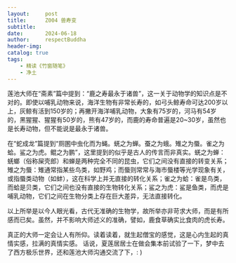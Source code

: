 ```yaml
---
layout:     post
title:      Z004 兽寿变
subtitle:   
date:       2024-06-18
author:     respectBuddha
header-img: 
catalog: true
tags:
    - 精读《竹窗随笔》
    - 净土
---
```


莲池大师在“斋素”篇中提到：“鹿之寿最永于诸兽”，这一关于动物学的知识点是不对的。即使以哺乳动物来说，海洋生物有非常长寿的，如弓头鲸寿命可达200岁以上，灰鲸有活到150岁的；再撇开海洋哺乳动物，大象有75岁的，河马有54岁的，黑猩猩、猩猩有50岁的，熊有47岁的，而鹿的寿命普遍是20~30岁，虽然也是长寿动物，但不能说是最永于诸兽。

在“蛇成龙”篇提到“厕圂中虫化而为蝇。蜣之为蝉。蚕之为蛾。雉之为蜃。雀之为蛤。鲨之为虎。鲲之为鹏”，这里提到的似乎是古人的传言而非真实。蜣之为蝉：蜣螂（俗称屎壳郎）和蝉是两种完全不同的昆虫，它们之间没有直接的转变关系；雉之为蜃：雉通常指某些鸟类，如野鸡；而蜃则常常与海市蜃楼等光学现象有关，或指蜃类动物（如蚌），这在科学上并无直接的转化关系；雀之为蛤：雀是鸟类，而蛤是贝类，它们之间也没有直接的生物转化关系；鲨之为虎：鲨是鱼类，而虎是哺乳动物，它们之间在生物分类上存在巨大差异，无法直接转化。

以上所举是以今人眼光看，古代无准确的生物学，故所举亦非苛求大师，而是有所感而已矣。虽然，并不影响大师述义的准确，譬如，鹿食草确实比食肉的虎长寿。

真正的大师一定会让人有所仰。读着读着，就生起僧宝的感觉，这是心内生起的真情实感，拉满的真情实感。
话说，夏莲居居士在做会集本前试验了一下，梦中去了西方极乐世界，还和莲池大师沟通交流了下，: ) 
